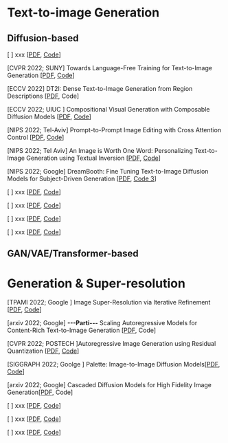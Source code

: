 # Text-to-image Generation 

## Diffusion-based 

[ ] xxx \[[PDF](), [Code]()\]

[CVPR 2022; SUNY] Towards Language-Free Training for Text-to-Image Generation \[[PDF](https://openaccess.thecvf.com/content/CVPR2022/papers/Zhou_Towards_Language-Free_Training_for_Text-to-Image_Generation_CVPR_2022_paper.pdf), [Code](https://github.com/drboog/Lafite)\]

[ECCV 2022] DT2I: Dense Text-to-Image Generation from Region Descriptions \[[PDF](https://arxiv.org/pdf/2204.02035.pdf), Code\]

[ECCV 2022; UIUC ] Compositional Visual Generation with Composable Diffusion Models \[[PDF](https://arxiv.org/pdf/2206.01714.pdf), [Code](https://github.com/energy-based-model/Compositional-Visual-Generation-with-Composable-Diffusion-Models-PyTorch)\]

[NIPS 2022; Tel-Aviv] Prompt-to-Prompt Image Editing with Cross Attention Control \[[PDF](https://arxiv.org/pdf/2208.01626.pdf), [Code](https://github.com/bloc97/CrossAttentionControl)\]

[NIPS 2022; Tel Aviv] An Image is Worth One Word: Personalizing Text-to-Image Generation using Textual Inversion \[[PDF](https://arxiv.org/pdf/2208.01618.pdf), [Code](https://github.com/rinongal/textual_inversion)\]

[NIPS 2022; Google] DreamBooth: Fine Tuning Text-to-Image Diffusion Models for Subject-Driven Generation \[[PDF](https://arxiv.org/pdf/2208.12242.pdf), [Code 3](https://github.com/XavierXiao/Dreambooth-Stable-Diffusion)\]

[ ] xxx \[[PDF](), [Code]()\]

[ ] xxx \[[PDF](), [Code]()\]

[ ] xxx \[[PDF](), [Code]()\]

[ ] xxx \[[PDF](), [Code]()\]

## GAN/VAE/Transformer-based 

# Generation & Super-resolution 

[TPAMI 2022; Google ] Image Super-Resolution via Iterative Refinement \[[PDF](https://arxiv.org/pdf/2104.07636.pdf), [Code](https://github.com/Janspiry/Image-Super-Resolution-via-Iterative-Refinement)\]

[arxiv 2022; Google] **---Parti---** Scaling Autoregressive Models for Content-Rich Text-to-Image Generation \[[PDF](https://arxiv.org/pdf/2206.10789.pdf), Code\]

[CVPR 2022; POSTECH ]Autoregressive Image Generation using Residual Quantization \[[PDF](https://arxiv.org/pdf/2203.01941.pdf), [Code](https://github.com/kakaobrain/rq-vae-transformer)\]

[SIGGRAPH 2022; Goolge ] Palette: Image-to-Image Diffusion Models\[[PDF](https://arxiv.org/pdf/2111.05826.pdf), [Code](https://github.com/Janspiry/Palette-Image-to-Image-Diffusion-Models)\]

[arxiv 2022; Google] Cascaded Diffusion Models for High Fidelity Image Generation\[[PDF](https://arxiv.org/pdf/2106.15282.pdf), Code\]

[ ] xxx \[[PDF](), [Code]()\]

[ ] xxx \[[PDF](), [Code]()\]

[ ] xxx \[[PDF](), [Code]()\]
